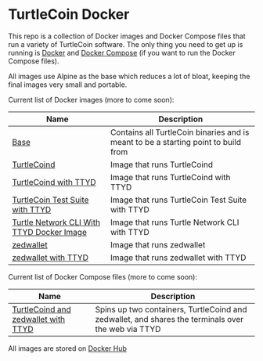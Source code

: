 # TurtleCoin Docker

This repo is a collection of Docker images and Docker Compose files that run a variety of TurtleCoin software. The only thing you need to get up is running is [Docker](https://docs.docker.com/install/#supported-platforms) and [Docker Compose](https://docs.docker.com/compose/install/) (if you want to run the Docker Compose files).

All images use Alpine as the base which reduces a lot of bloat, keeping the final images very small and portable.

Current list of Docker images (more to come soon):

| Name | Description |
| --- | --- |
| [Base](dockerfiles/base) | Contains all TurtleCoin binaries and is meant to be a starting point to build from |
| [TurtleCoind](dockerfiles/turtlecoind) | Image that runs TurtleCoind |
| [TurtleCoind with TTYD](dockerfiles/turtlecoind-ttyd) | Image that runs TurtleCoind with TTYD |
| [TurtleCoin Test Suite with TTYD](dockerfiles/turtlecoin-test-suite-ttyd) | Image that runs TurtleCoin Test Suite with TTYD |
| [Turtle Network CLI With TTYD Docker Image](dockerfiles/turtle-network-cli-ttyd) | Image that runs Turtle Network CLI with TTYD |
| [zedwallet](dockerfiles/zedwallet) | Image that runs zedwallet |
| [zedwallet with TTYD](dockerfiles/zedwallet-ttyd) | Image that runs zedwallet with TTYD |

Current list of Docker Compose files (more to come soon):

| Name | Description |
| --- | --- |
| [TurtleCoind and zedwallet with TTYD](docker-compose/turtlecoind-zedwallet-ttyd) | Spins up two containers, TurtleCoind and zedwallet, and shares the terminals over the web via TTYD |

All images are stored on [Docker Hub](https://cloud.docker.com/u/andrewnk/repository/docker/andrewnk/turtlecoin)